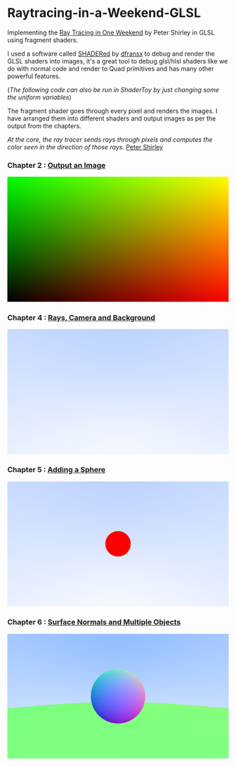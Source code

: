 # Raytracing-in-a-Weekend-GLSL
Implementing the [Ray Tracing in One Weekend](https://raytracing.github.io/books/RayTracingInOneWeekend.html) by Peter Shirley in GLSL using fragment shaders.

I used a software called [SHADERed](https://github.com/dfranx/SHADERed/tree/460717edf74dcb85111b1702f64b59d304e6ac08) by [dfransx](https://github.com/dfranx) to debug and render the GLSL shaders into images, it's a great tool to debug glsl/hlsl shaders like we do with normal code and render to Quad primitives and has many other powerful features.

(_The following code can also be run in ShaderToy by just changing some the uniform variables_)

The fragment shader goes through every pixel and renders the images. I have arranged them into different shaders and output images as per the output from the chapters.

_At the core, the ray tracer sends rays through pixels and computes the color seen in the direction of those rays._ [Peter Shirley](https://raytracing.github.io/books/RayTracingInOneWeekend.html)

### Chapter 2 : [Output an Image](https://github.com/Pikachuxxxx/Raytracing-in-a-Weekend-GLSL/blob/master/raytracer/shaders/Chapter-2-Output-To-ImagePS.glsl)
![](https://github.com/Pikachuxxxx/Raytracing-in-a-Weekend-GLSL/blob/master/raytracer/Chapter-2-Output%20an%20Image.png)

### Chapter 4 : [Rays, Camera and Background](https://github.com/Pikachuxxxx/Raytracing-in-a-Weekend-GLSL/blob/master/raytracer/shaders/Chapter-4-Rays-Simple%20Camera-BackgroundPS.glsl)

![](https://github.com/Pikachuxxxx/Raytracing-in-a-Weekend-GLSL/blob/master/raytracer/Chapter-4-Rays-Simple%20Camera-Background.png)

### Chapter 5 : [Adding a Sphere](https://github.com/Pikachuxxxx/Raytracing-in-a-Weekend-GLSL/blob/master/raytracer/shaders/Chapter-5-Adding-a-SpherePS.glsl)
![](https://github.com/Pikachuxxxx/Raytracing-in-a-Weekend-GLSL/blob/master/raytracer/Chapter-5-Simple-Red-Sphere.png)

### Chapter 6 : [Surface Normals and Multiple Objects](https://github.com/Pikachuxxxx/Raytracing-in-a-Weekend-GLSL/blob/master/raytracer/shaders/Chapter-6-Surface-Normals-and-Multiple-ObjectsPS.glsl)
![](https://github.com/Pikachuxxxx/Raytracing-in-a-Weekend-GLSL/blob/master/raytracer/Chapter-6-Surface-Normals-and-Multiple-Objects.png)

